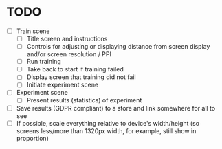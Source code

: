 # TODO
- [ ] Train scene
    - [ ] Title screen and instructions
    - [ ] Controls for adjusting or displaying distance from screen display
            and/or screen resolution / PPI
    - [ ] Run training
    - [ ] Take back to start if training failed
    - [ ] Display screen that training did not fail
    - [ ] Initiate experiment scene
- [ ] Experiment scene
    - [ ] Present results (statistics) of experiment
- [ ] Save results (GDPR compliant) to a store and link somewhere for all to see
- [ ] If possible, scale everything relative to device's width/height (so screens less/more than 1320px width, for example, still show in proportion)
